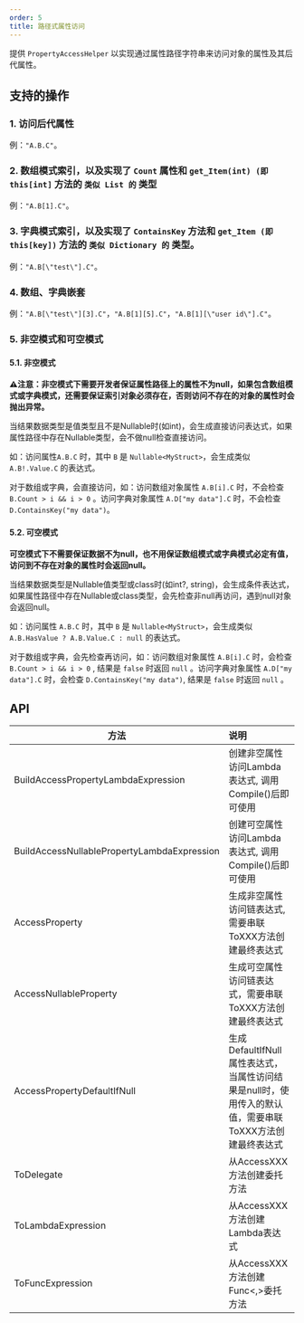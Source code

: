 ```yaml
---
order: 5 
title: 路径式属性访问
---
```


提供 `PropertyAccessHelper` 以实现通过属性路径字符串来访问对象的属性及其后代属性。

## 支持的操作

### 1. 访问后代属性

例：`"A.B.C"`。

### 2. 数组模式索引，以及实现了 `Count` 属性和 `get_Item(int) (即 this[int]` 方法的 `类似 List 的` 类型

例：`"A.B[1].C"`。

### 3. 字典模式索引，以及实现了 `ContainsKey` 方法和 `get_Item (即 this[key])` 方法的 `类似 Dictionary 的` 类型。

例：`"A.B[\"test\"].C"`。

### 4. 数组、字典嵌套

例：`"A.B[\"test\"][3].C"`，`"A.B[1][5].C"`，`"A.B[1][\"user id\"].C"`。

### 5. 非空模式和可空模式

#### 5.1. 非空模式

<span style="font-weight: bold;">⚠注意：非空模式下需要开发者保证属性路径上的属性不为null，如果包含数组模式或字典模式，还需要保证索引对象必须存在，否则访问不存在的对象的属性时会抛出异常。</span>

当结果数据类型是值类型且不是Nullable时(如int)，会生成直接访问表达式，如果属性路径中存在Nullable类型，会不做null检查直接访问。

如：访问属性`A.B.C` 时，其中 `B` 是 `Nullable<MyStruct>`，会生成类似 `A.B!.Value.C` 的表达式。

对于数组或字典，会直接访问，如：访问数组对象属性 `A.B[i].C` 时，不会检查 `B.Count > i && i > 0` 。访问字典对象属性 `A.D["my data"].C` 时，不会检查 `D.ContainsKey("my data")`。

#### 5.2. 可空模式

<span style="font-weight: bold;">可空模式下不需要保证数据不为null，也不用保证数组模式或字典模式必定有值，访问到不存在对象的属性时会返回null。</span>

当结果数据类型是Nullable值类型或class时(如int?, string)，会生成条件表达式，如果属性路径中存在Nullable或class类型，会先检查非null再访问，遇到null对象会返回null。

如：访问属性 `A.B.C` 时，其中 `B` 是 `Nullable<MyStruct>`，会生成类似 `A.B.HasValue ? A.B.Value.C : null` 的表达式。

对于数组或字典，会先检查再访问，如：访问数组对象属性 `A.B[i].C` 时，会检查 `B.Count > i && i > 0` , 结果是 `false` 时返回 `null` 。访问字典对象属性 `A.D["my data"].C` 时，会检查 `D.ContainsKey("my data")`, 结果是 `false` 时返回 `null` 。

## API

| 方法                                        | 说明                                                                                     |
| ------------------------------------------- | :-------------------------------------------------------------------------------------- |
| BuildAccessPropertyLambdaExpression         | 创建非空属性访问Lambda表达式, 调用Compile()后即可使用                                         |
| BuildAccessNullablePropertyLambdaExpression | 创建可空属性访问Lambda表达式, 调用Compile()后即可使用                                         |
| AccessProperty                              | 生成非空属性访问链表达式, 需要串联ToXXX方法创建最终表达式                                        |
| AccessNullableProperty                      | 生成可空属性访问链表达式，需要串联ToXXX方法创建最终表达式                                         |
| AccessPropertyDefaultIfNull                 | 生成DefaultIfNull属性表达式，当属性访问结果是null时，使用传入的默认值，需要串联ToXXX方法创建最终表达式 |
| ToDelegate                                  | 从AccessXXX方法创建委托方法                                                               |
| ToLambdaExpression                          | 从AccessXXX方法创建Lambda表达式                                                           |
| ToFuncExpression                            | 从AccessXXX方法创建Func<,>委托方法                                                         |
